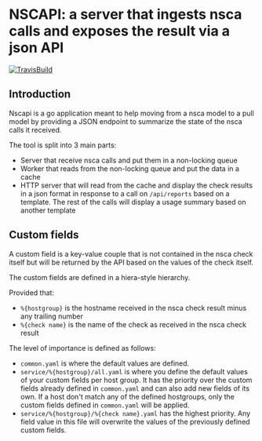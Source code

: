 # NSCAPI: a server that ingests nsca calls and exposes the result via a json API

[![TravisBuild](https://travis-ci.org/tubemogul/nscapi.svg?branch=master)](https://travis-ci.org/tubemogul/nscapi)

## Introduction

Nscapi is a go application meant to help moving from a nsca model to a pull
model by providing a JSON endpoint to summarize the state of the nsca calls it
received. 

The tool is split into 3 main parts:

* Server that receive nsca calls and put them in a non-locking queue
* Worker that reads from the non-locking queue and put the data in a cache
* HTTP server that will read from the cache and display the check results 
  in a json format in response to a call on `/api/reports` based on a template.
  The rest of the calls will display a usage summary based on another template

## Custom fields

A custom field is a key-value couple that is not contained in the nsca check
itself but will be returned by the API based on the values of the check itself.

The custom fields are defined in a hiera-style hierarchy.

Provided that:
* `%{hostgroup}` is the hostname received in the nsca check result minus any trailing number
* `%{check name}` is the name of the check as received in the nsca check result

The level of importance is defined as follows:
* `common.yaml` is where the default values are defined.
* `service/%{hostgroup}/all.yaml` is where you define the default values of your
  custom fields per host group. It has the priority over the custom fields
  already defined in `common.yaml` and can also add new fields of its own.
  If a host don't match any of the defined hostgroups, only the custom fields
  defined in `common.yaml` will be applied.
* `service/%{hostgroup}/%{check name}.yaml` has the highest priority. Any field value in
  this file will overwrite the values of the previously defined custom fields.
